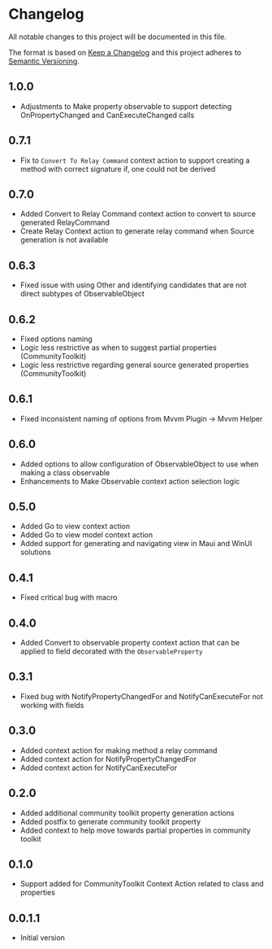 # Changelog
All notable changes to this project will be documented in this file.

The format is based on [Keep a Changelog](http://keepachangelog.com/en/1.0.0/)
and this project adheres to [Semantic Versioning](http://semver.org/spec/v2.0.0.html).

## 1.0.0
- Adjustments to Make property observable to support detecting OnPropertyChanged and CanExecuteChanged calls

## 0.7.1
- Fix to `Convert To Relay Command` context action to support creating a method with correct signature if, one could not be derived

## 0.7.0
- Added Convert to Relay Command context action to convert to source generated RelayCommand
- Create Relay Context action to generate relay command when Source generation is not available

## 0.6.3
- Fixed issue with using Other and identifying candidates that are not direct subtypes of ObservableObject

## 0.6.2
- Fixed options naming
- Logic less restrictive as when to suggest partial properties (CommunityToolkit)
- Logic less restrictive regarding general source generated properties (CommunityToolkit)

## 0.6.1
- Fixed inconsistent naming of options from Mvvm Plugin -> Mvvm Helper

## 0.6.0
- Added options to allow configuration of ObservableObject to use when making a class observable
- Enhancements to Make Observable context action selection logic

## 0.5.0
- Added Go to view context action
- Added Go to view model context action
- Added support for generating and navigating view in Maui and WinUI solutions

## 0.4.1
- Fixed critical bug with macro

## 0.4.0
- Added Convert to observable property context action that can be applied to field decorated with the `ObservableProperty`

## 0.3.1
- Fixed bug with NotifyPropertyChangedFor and NotifyCanExecuteFor not working with fields

## 0.3.0
- Added context action for making method a relay command
- Added context action for NotifyPropertyChangedFor
- Added context action for NotifyCanExecuteFor

## 0.2.0
- Added additional community toolkit property generation actions
- Added postfix to generate community toolkit property
- Added context to help move towards partial properties in community toolkit

## 0.1.0
- Support added for CommunityToolkit Context Action related to class and properties

## 0.0.1.1
- Initial version



